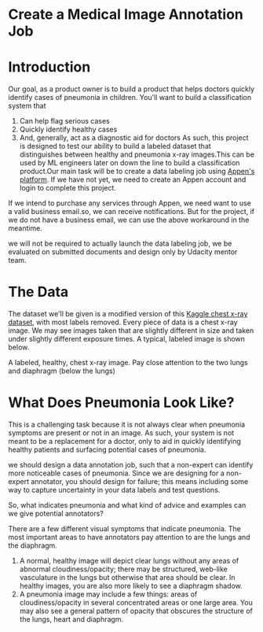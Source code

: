 # Create a Medical Image Annotation Job

# Introduction

Our goal, as a product owner is to build a product that helps doctors quickly identify cases of pneumonia in children. You'll want to build a classification system that
1. Can help flag serious cases
2. Quickly identify healthy cases
3. And, generally, act as a diagnostic aid for doctors As such, this project is designed to test our ability to build a labeled dataset that distinguishes between healthy and pneumonia x-ray images.This can be used by ML engineers later on down the line to build a classification product.Our main task will be to create a data labeling job using [Appen's platform](https://client.appen.com/jobs). If we have not yet, we need to create an Appen account and login to complete this project.

If we intend to purchase any services through Appen, we need want to use a valid business email.so, we can receive notifications. But for the project, if we do not have a business email, we can use the above workaround in the meantime.

we will not be required to actually launch the data labeling job, we be evaluated on submitted documents and design only by Udacity mentor team.

# The Data

The dataset we'll be given is a modified version of this [Kaggle chest x-ray dataset](https://www.kaggle.com/paultimothymooney/chest-xray-pneumonia), with most labels removed. Every piece of data is a chest x-ray image. We may see images taken that are slightly different in size and taken under slightly different exposure times. A typical, labeled image is shown below.


A labeled, healthy, chest x-ray image. Pay close attention to the two lungs and diaphragm (below the lungs)

# What Does Pneumonia Look Like?

This is a challenging task because it is not always clear when pneumonia symptoms are present or not in an image. As such, your system is not meant to be a replacement for a doctor, only to aid in quickly identifying healthy patients and surfacing potential cases of pneumonia.

we should design a data annotation job, such that a non-expert can identify more noticeable cases of pneumonia. Since we are designing for a non-expert annotator, you should design for failure; this means including some way to capture uncertainty in your data labels and test questions.

So, what indicates pneumonia and what kind of advice and examples can we give potential annotators?

There are a few different visual symptoms that indicate pneumonia. The most important areas to have annotators pay attention to are the lungs and the diaphragm.
1. A normal, healthy image will depict clear lungs without any areas of abnormal cloudiness/opacity; there may be structured, web-like vasculature in the lungs but otherwise that area should be clear. In healthy images, you are also more likely to see a diaphragm shadow.
2. A pneumonia image may include a few things: areas of cloudiness/opacity in several concentrated areas or one large area. You may also see a general pattern of opacity that obscures the structure of the lungs, heart and diaphragm.
